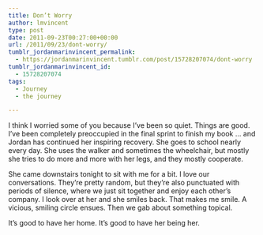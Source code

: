 ```yaml
---
title: Don’t Worry
author: lmvincent
type: post
date: 2011-09-23T00:27:00+00:00
url: /2011/09/23/dont-worry/
tumblr_jordanmarinvincent_permalink:
  - https://jordanmarinvincent.tumblr.com/post/15728207074/dont-worry
tumblr_jordanmarinvincent_id:
  - 15728207074
tags:
  - Journey
  - the journey

---
```

I think I worried some of you because I&rsquo;ve been so quiet. Things are good. I&rsquo;ve been completely preoccupied in the final sprint to finish my book &hellip; and Jordan has continued her inspiring recovery. She goes to school nearly every day. She uses the walker and sometimes the wheelchair, but mostly she tries to do more and more with her legs, and they mostly cooperate. 

She came downstairs tonight to sit with me for a bit. I love our conversations. They&rsquo;re pretty random, but they&rsquo;re also punctuated with periods of silence, where we just sit together and enjoy each other&rsquo;s company. I look over at her and she smiles back. That makes me smile. A vicious, smiling circle ensues. Then we gab about something topical. 

It&rsquo;s good to have her home. It&rsquo;s good to have her being her.
